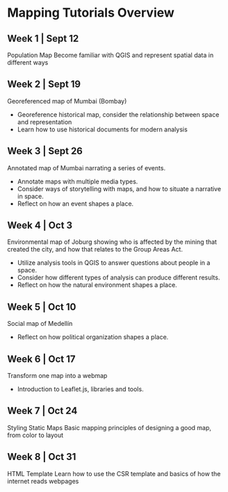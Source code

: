 # Mapping Tutorials Overview

## Week 1 | Sept 12
Population Map
Become familiar with QGIS and represent spatial data in different ways

## Week 2 | Sept 19
Georeferenced map of Mumbai (Bombay)
* Georeference historical map, consider the relationship between space and representation
* Learn how to use historical documents for modern analysis

## Week 3 | Sept 26
Annotated map of Mumbai narrating a series of events. 
* Annotate maps with multiple media types. 
* Consider ways of storytelling with maps, and how to situate a narrative in space.
* Reflect on how an event shapes a place.

## Week 4 | Oct 3
Environmental map of Joburg showing who is affected by the mining that created the city, and how that relates to the Group Areas Act.
* Utilize analysis tools in QGIS to answer questions about people in a space. 
* Consider how different types of analysis can produce different results.
* Reflect on how the natural environment shapes a place.

## Week 5 | Oct 10
Social map of Medellín 
* Reflect on how political organization shapes a place.

## Week 6 | Oct 17
Transform one map into a webmap
* Introduction to Leaflet.js, libraries and tools. 

## Week 7 | Oct 24
Styling Static Maps
Basic mapping principles of designing a good map, from color to layout

## Week 8 | Oct 31
HTML Template
Learn how to use the CSR template and basics of how the internet reads webpages

